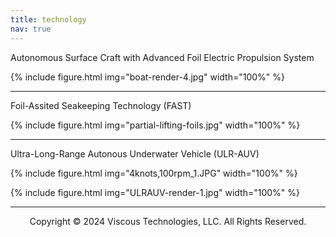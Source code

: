 ```yaml
---
title: technology
nav: true
---
```


Autonomous Surface Craft with Advanced Foil Electric Propulsion System

{% include figure.html img="boat-render-4.jpg" width="100%" %}


------

 Foil-Assited Seakeeping Technology (FAST)

{% include figure.html img="partial-lifting-foils.jpg" width="100%" %}

------

Ultra-Long-Range Autonous Underwater Vehicle (ULR-AUV)

{% include figure.html img="4knots,100rpm_1.JPG" width="100%" %}

{% include figure.html img="ULRAUV-render-1.jpg" width="100%" %}

---------
<p style="text-align: center;">Copyright © 2024 Viscous Technologies, LLC. All Rights Reserved.</p>

